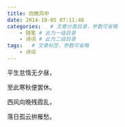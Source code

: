 ```yaml
---
title: 向晚风中
date: 2014-10-05 07:11:48
categories:   # 文章分类目录，参数可省略
    - 随笔 # 此为一级目录
    - 诗词 # 此为二级目录
tags:   # 文章标签，参数可省略
    - 诗词
---
```

平生怠惰无夕昼，

至此寒秋便罢休。

西风向晚残霞乱，

落日孤云拚雁愁。
